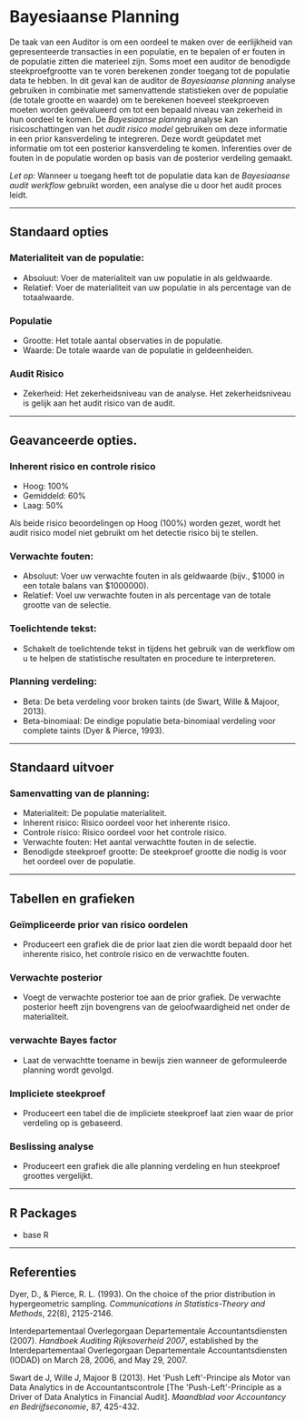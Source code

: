 Bayesiaanse Planning
==========================

De taak van een Auditor is om een oordeel te maken over de eerlijkheid van gepresenteerde transacties in een populatie, en te bepalen of er fouten in de populatie zitten die materieel zijn. Soms moet een auditor de benodigde steekproefgrootte van te voren berekenen zonder toegang tot de populatie data te hebben. In dit geval kan de auditor de *Bayesiaanse planning* analyse gebruiken in combinatie met samenvattende statistieken over de populatie (de totale grootte en waarde) om te berekenen hoeveel steekproeven moeten worden geëvalueerd om tot een bepaald niveau van zekerheid in hun oordeel te komen. De *Bayesiaanse planning* analyse kan risicoschattingen van het *audit risico model* gebruiken om deze informatie in een prior kansverdeling te integreren. Deze wordt geüpdatet met informatie om tot een posterior kansverdeling te komen. Inferenties over de fouten in de populatie worden op basis van de posterior verdeling gemaakt. 

*Let op:* Wanneer u toegang heeft tot de populatie data kan de *Bayesiaanse audit werkflow* gebruikt worden, een analyse die u door het audit proces leidt. 

----

Standaard opties
-------
### Materialiteit van de populatie:
- Absoluut: Voer de materialiteit van uw populatie in als geldwaarde.
- Relatief: Voer de materialiteit van uw populatie in als percentage van de totaalwaarde.

### Populatie
- Grootte: Het totale aantal observaties in de populatie. 
- Waarde: De totale waarde van de populatie in geldeenheiden. 

### Audit Risico
- Zekerheid: Het zekerheidsniveau van de analyse. Het zekerheidsniveau is gelijk aan het audit risico van de audit. 

----

Geavanceerde opties.
-------
### Inherent risico en controle risico
- Hoog: 100%
- Gemiddeld: 60%
- Laag: 50%

Als beide risico beoordelingen op Hoog (100%) worden gezet, wordt het audit risico model niet gebruikt om het detectie risico bij te stellen. 

### Verwachte fouten:
- Absoluut: Voer uw verwachte fouten in als geldwaarde (bijv., $1000 in een totale balans van $1000000).
- Relatief: Voel uw verwachte fouten in als percentage van de totale grootte van de selectie.

### Toelichtende tekst:
- Schakelt de toelichtende tekst in tijdens het gebruik van de werkflow om u te helpen de statistische resultaten en procedure te interpreteren. 

### Planning verdeling:
- Beta: De beta verdeling voor broken taints (de Swart, Wille & Majoor, 2013).
- Beta-binomiaal: De eindige populatie beta-binomiaal verdeling voor complete taints (Dyer & Pierce, 1993).

----

Standaard uitvoer
-------

### Samenvatting van de planning:
- Materialiteit: De populatie materialiteit.
- Inherent risico: Risico oordeel voor het inherente risico.
- Controle risico: Risico oordeel voor het controle risico. 
- Verwachte fouten: Het aantal verwachtte fouten in de selectie.
- Benodigde steekproef grootte: De steekproef grootte die nodig is voor het oordeel over de populatie.

----

Tabellen en grafieken
-------

### Geïmpliceerde prior van risico oordelen
- Produceert een grafiek die de prior laat zien die wordt bepaald door het inherente risico, het controle risico en de verwachtte fouten. 

### Verwachte posterior
- Voegt de verwachte posterior toe aan de prior grafiek. De verwachte posterior heeft zijn bovengrens van de geloofwaardigheid net onder de materialiteit. 

### verwachte Bayes factor
- Laat de verwachtte toename in bewijs zien wanneer de geformuleerde planning wordt gevolgd. 

### Impliciete steekproef
- Produceert een tabel die de impliciete steekproef laat zien waar de prior verdeling op is gebaseerd. 

### Beslissing analyse
- Produceert een grafiek die alle planning verdeling en hun steekproef groottes vergelijkt. 

----

R Packages
-------
- base R

----

Referenties
-------

Dyer, D., & Pierce, R. L. (1993). On the choice of the prior distribution in hypergeometric sampling. <i>Communications in Statistics-Theory and Methods</i>, 22(8), 2125-2146.

Interdepartementaal Overlegorgaan Departementale Accountantsdiensten (2007). <i>Handboek Auditing Rijksoverheid 2007</i>, established by the Interdepartementaal Overlegorgaan Departementale Accountantsdiensten (IODAD) on March 28, 2006, and May 29, 2007.

Swart de J, Wille J, Majoor B (2013). Het 'Push Left'-Principe als Motor van Data Analytics in de Accountantscontrole [The 'Push-Left'-Principle as a Driver of Data Analytics in Financial Audit]. <i>Maandblad voor Accountancy en Bedrijfseconomie</i>, 87, 425-432.
